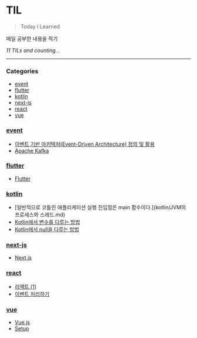 # TIL
> Today I Learned

매일 공부한 내용을 적기


_11 TILs and counting..._

---

### Categories

- [event](#event)
- [flutter](#flutter)
- [kotlin](#kotlin)
- [next-js](#next-js)
- [react](#react)
- [vue](#vue)

### [event](#event)
- [이벤트 기반 아키텍처(Event-Driven Architecture) 정의 및 활용](event/Event-Driven-Architecture.md)
- [Apache Kafka](event/Kafka.md)

### [flutter](#flutter)
- [Flutter](flutter/Flutter_1.md)

### [kotlin](#kotlin)
- [일반적으로 코틀린 애플리케이션 실행 진입점은 main 함수이다.](kotlin/JVM의 프로세스와 스레드.md)
- [Kotlin에서 변수를 다루는 방법](kotlin/Kotlin_1.md)
- [Kotlin에서 null을 다루는 방법](kotlin/Kotlin_2.md)

### [next-js](#next-js)
- [Next.js](next-js/1.md)

### [react](#react)
- [리액트 (1)](react/1.md)
- [이벤트 처리하기](react/2.md)

### [vue](#vue)
- [Vue.js](vue/Vue_Study_1.md)
- [Setup](vue/Vue_Study_2.md)

[1]: https://github.com/jbranchaud/til

